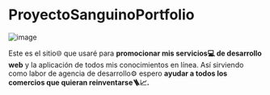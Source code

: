 # ProyectoSanguinoPortfolio
![image](https://github.com/sanguino09/ProyectoSanguinoPortfolio/assets/116163899/f1d425c5-155c-47c0-b9d5-b963de50ac38)

Este es el sitio🌐 que usaré para **promocionar mis servicios💻 de desarrollo web** y la aplicación de todos mis conocimientos en línea. Así sirviendo como labor de agencia de desarrollo⚙ espero **ayudar a todos los comercios que quieran reinventarse🪜📈.**
